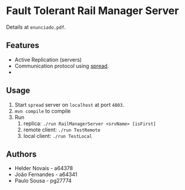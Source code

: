 # Fault Tolerant Rail Manager Server

Details at `enunciado.pdf`.

## Features

* Active Replication (servers)
* Communication protocol using [spread](http://www.spread.org/).
* 

## Usage

1. Start `spread` server on `localhost` at port `4803`.
2. `mvn compile` to compile
3. Run
	1. replica: `./run RailManagerServer <srvName> [isFirst]`
	2. remote client: `./run TestRemote`
	3. local client: `./run TestLocal`


## Authors
* Helder Novais - a64378
* João Fernandes - a64341
* Paulo Sousa - pg27774